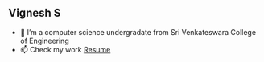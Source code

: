 
## Vignesh S

- 🔭 I’m a computer science undergradate from Sri Venkateswara College of Engineering
- 📫 Check my work [Resume](https://drive.google.com/file/d/1lBpwYbLgDntYIKYkHbrYUuyQmrB0WWea/view?usp=sharing)


